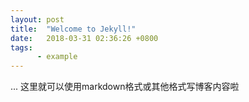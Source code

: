 ```yaml
---
layout: post
title:  "Welcome to Jekyll!"
date:   2018-03-31 02:36:26 +0800
tags:
      - example
---
```


...
这里就可以使用markdown格式或其他格式写博客内容啦
